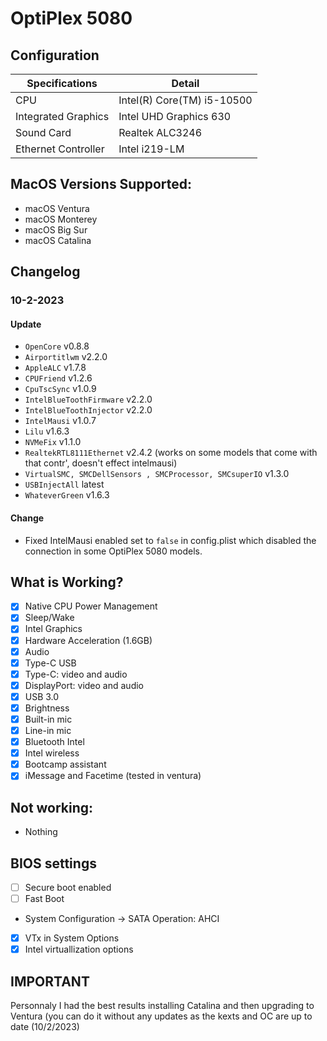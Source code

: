 
# OptiPlex 5080

## Configuration

| Specifications      | Detail                       |
| ------------------- | ---------------------------- |
| CPU                 | Intel(R) Core(TM) i5-10500   |
| Integrated Graphics | Intel UHD Graphics 630       |
| Sound Card          | Realtek ALC3246              |
| Ethernet Controller | Intel i219-LM                |

## MacOS Versions Supported:

- macOS Ventura
- macOS Monterey
- macOS Big Sur
- macOS Catalina

## Changelog

### 10-2-2023

#### Update

- `OpenCore` v0.8.8
- `Airportitlwm` v2.2.0
- `AppleALC` v1.7.8
- `CPUFriend` v1.2.6
- `CpuTscSync` v1.0.9
- `IntelBlueToothFirmware` v2.2.0
- `IntelBlueToothInjector` v2.2.0
- `IntelMausi` v1.0.7
- `Lilu` v1.6.3
- `NVMeFix` v1.1.0
- `RealtekRTL8111Ethernet` v2.4.2 (works on some models that come with that contr', doesn't effect intelmausi)
- `VirtualSMC, SMCDellSensors , SMCProcessor, SMCsuperIO` v1.3.0
- `USBInjectAll` latest
- `WhateverGreen` v1.6.3







#### Change

- Fixed IntelMausi enabled set to `false` in config.plist which disabled the connection in some OptiPlex 5080 models.

## What is Working?

- [x] Native CPU Power Management
- [x] Sleep/Wake
- [x] Intel Graphics
- [x] Hardware Acceleration (1.6GB)
- [x] Audio
- [x] Type-C USB
- [x] Type-C: video and audio
- [x] DisplayPort: video and audio
- [x] USB 3.0
- [x] Brightness
- [x] Built-in mic
- [x] Line-in mic
- [x] Bluetooth Intel
- [x] Intel wireless
- [x] Bootcamp assistant
- [x] iMessage and Facetime (tested in ventura)

## Not working:

- Nothing

## BIOS settings

- [ ] Secure boot enabled
- [ ] Fast Boot
- System Configuration → SATA Operation: AHCI
- [x] VTx in System Options
- [x] Intel virtuallization options

## IMPORTANT

Personnaly I had the best results installing Catalina and then upgrading to Ventura (you can do it without any updates as the kexts and OC are up to date (10/2/2023)


